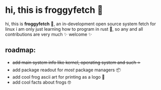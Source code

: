 # hi, this is froggyfetch :frog:

hi, this is **froggyfetch** :frog:, an in-development open source system fetch for linux
i am only just learning how to program in rust :crab:, so any and all contributions are very much 
:sparkles: welcome :sparkles: 

**roadmap:**
-
- ~~add main system info like kernel, operating system and such :star:~~
- add package readout for *most* package managers :package:
- add cool frog ascii art for printing as a logo :frog:
- add cool facts about frogs :nerd_face: 
